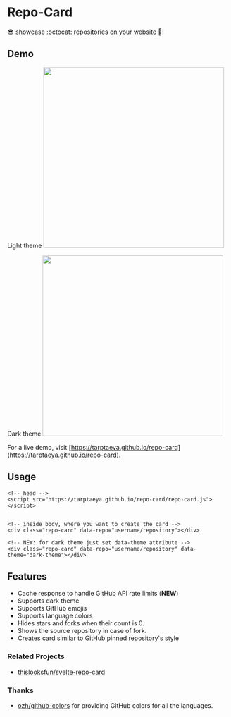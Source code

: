 # Repo-Card
:sunglasses: showcase :octocat: repositories on your website :metal:!

## Demo
Light theme
<img src="https://github.com/Tarptaeya/repo-card/blob/master/light-default.png" width=410></img>

Dark theme
<img src="https://github.com/Tarptaeya/repo-card/blob/master/dark-default.png" width=410></img>

For a live demo, visit [https://tarptaeya.github.io/repo-card](https://tarptaeya.github.io/repo-card).

## Usage
```
<!-- head -->
<script src="https://tarptaeya.github.io/repo-card/repo-card.js"></script>


<!-- inside body, where you want to create the card -->
<div class="repo-card" data-repo="username/repository"></div>

<!-- NEW: for dark theme just set data-theme attribute -->
<div class="repo-card" data-repo="username/repository" data-theme="dark-theme"></div>
```

## Features
- Cache response to handle GitHub API rate limits (**NEW**)
- Supports dark theme
- Supports GitHub emojis
- Supports language colors
- Hides stars and forks when their count is 0.
- Shows the source repository in case of fork.
- Creates card similar to GitHub pinned repository's style

### Related Projects

- [thislooksfun/svelte-repo-card](https://github.com/thislooksfun/svelte-repo-card)

### Thanks
- [ozh/github-colors](https://github.com/ozh/github-colors) for providing GitHub colors for all the languages.
